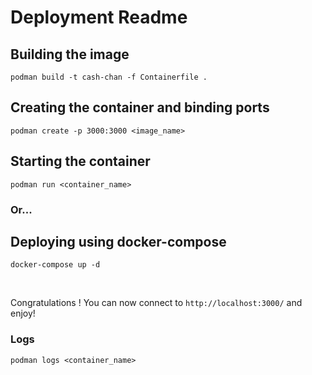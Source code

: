 
# Deployment Readme

## Building the image

```
podman build -t cash-chan -f Containerfile .
```

## Creating the container and binding ports

```
podman create -p 3000:3000 <image_name>
```

## Starting the container

```
podman run <container_name>
```

### Or...
## Deploying using docker-compose

```
docker-compose up -d
```

<br />

Congratulations ! You can now connect to `http://localhost:3000/` and enjoy!

### Logs
```
podman logs <container_name>
```